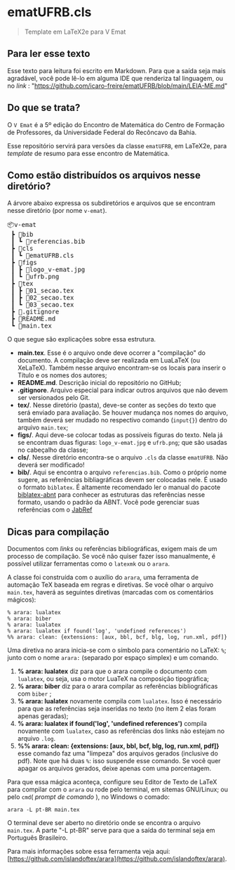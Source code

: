 # ematUFRB.cls

> Template em LaTeX2e para V Emat

## Para ler esse texto

Esse texto para leitura foi escrito em Markdown.
Para que a saída seja mais agradável, você pode lê-lo em alguma IDE que renderiza
tal linguagem, ou no _link_ : 
"https://github.com/icaro-freire/ematUFRB/blob/main/LEIA-ME.md"

## Do que se trata?

O `V Emat` é a 5º edição do Encontro de Matemática do Centro de Formação de 
Professores, da Universidade Federal do Recôncavo da Bahia.

Esse repositório servirá para versões da classe `ematUFRB`, em LaTeX2e, para 
_template_ de resumo para esse encontro de Matemática.

## Como estão distribuídos os arquivos nesse diretório?

A árvore abaixo expressa os subdiretórios e arquivos que se encontram nesse
diretório (por nome `v-emat`).

<pre>
📦v-emat
 ┣ 📂bib
 ┃ ┗ 📜referencias.bib
 ┣ 📂cls
 ┃ ┗ 📜ematUFRB.cls
 ┣ 📂figs
 ┃ ┣ 📜logo_v-emat.jpg
 ┃ ┗ 📜ufrb.png
 ┣ 📂tex
 ┃ ┣ 📜01_secao.tex
 ┃ ┣ 📜02_secao.tex
 ┃ ┗ 📜03_secao.tex
 ┣ 📜.gitignore
 ┣ 📜README.md
 ┗ 📜main.tex
</pre>

O que segue são explicações sobre essa estrutura.

- **main.tex**. Esse é o arquivo onde deve ocorrer a "compilação" do documento.
A compilação deve ser realizada em LuaLaTeX (ou XeLaTeX). Também nesse arquivo 
encontram-se os locais para inserir o Título e os nomes dos autores;
- **README.md**. Descrição inicial do repositório no GitHub;
- **.gitignore**. Arquivo especial para indicar outros arquivos que não devem ser
versionados pelo Git.
- **tex/**. Nesse diretório (pasta), deve-se conter as seções do texto que será
enviado para avaliação. Se houver mudança nos nomes do arquivo, também deverá ser
mudado no respectivo comando (`input{}`) dentro do arquivo `main.tex`;
- **figs/**. Aqui deve-se colocar todas as possíveis figuras do texto. Nela já
se encontram duas figuras: `logo_v-emat.jpg` e `ufrb.png`; que são usadas no 
cabeçalho da classe;
- **cls/**. Nesse diretório encontra-se o arquivo `.cls` da classe `ematUFRB`.
Não deverá ser modificado!
- **bib/**. Aqui se encontra o arquivo `referencias.bib`. Como o próprio nome 
sugere, as referências bibliagráficas devem ser colocadas nele. É usado o formato
`biblatex`. É altamente recomendado ler o manual do pacote [biblatex-abnt][BIB]
para conhecer as estruturas das referências nesse formato, usando o padrão da 
ABNT. Você pode gerenciar suas referências com o [JabRef][JAB]

[BIB]: https://github.com/abntex/biblatex-abnt/blob/dev/doc/biblatex-abnt.pdf
[JAB]: https://www.jabref.org/

## Dicas para compilação

Documentos com _links_ ou referências bibliográficas, exigem mais de um processo
de compilação.
Se você não quiser fazer isso manualmente, é possível utilizar ferramentas como
o `latexmk` ou o `arara`.

A classe foi construída com o auxílio do `arara`, uma ferramenta de automação 
TeX baseada em regras e diretivas.
Se você olhar o arquivo `main.tex`, haverá as seguintes diretivas (marcadas com
os comentários mágicos):

```
% arara: lualatex
% arara: biber
% arara: lualatex
% arara: lualatex if found('log', 'undefined references')
%% arara: clean: {extensions: [aux, bbl, bcf, blg, log, run.xml, pdf]}
```

Uma diretiva no arara inicia-se com o símbolo para comentário no LaTeX: `%`;
junto com o nome `arara:` (separado por espaço simplex) e um comando.

1. **% arara: lualatex** diz para que o arara compile o documento com `lualatex`, 
ou seja, usa o motor LuaTeX na composição tipográfica;
2. **% arara: biber** diz para o arara compilar as referências bibliográficas com
`biber` ;
3. **% arara: lualatex** novamente compila com `lualatex`. Isso é necessário para
que as referências seja inseridas no texto (no item 2 elas foram apenas geradas);
4. **% arara: lualatex if found('log', 'undefined references')** compila novamente
com `lualatex`, caso as referências dos links não estejam no arquivo `.log`.
5. **%% arara: clean: {extensions: [aux, bbl, bcf, blg, log, run.xml, pdf]}** 
esse comando faz uma "limpeza" dos arquivos gerados (inclusive do pdf). Note que
há duas `%`: isso suspende esse comando. Se você quer apagar os arquivos gerados,
deixe apenas com uma porcentagem.

Para que essa mágica aconteça, configure seu Editor de Texto de LaTeX para compilar
com o `arara` ou rode pelo terminal, em sitemas GNU/Linux; ou pelo `cmd`( _prompt de comando_ ), no Windows o comado:

```
arara -L pt-BR main.tex
```

O terminal deve ser aberto no diretório onde se encontra o arquivo `main.tex`.
A parte "-L pt-BR" serve para que a saída do terminal seja em Português Brasileiro.

Para mais informações sobre essa ferramenta veja aqui: [https://github.com/islandoftex/arara](https://github.com/islandoftex/arara).